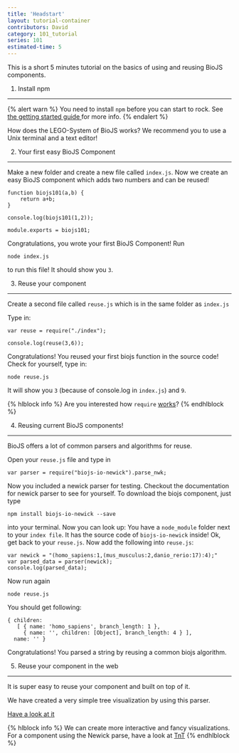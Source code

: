 ```yaml
---
title: 'Headstart'
layout: tutorial-container
contributors: David
category: 101_tutorial
series: 101
estimated-time: 5 
---
```


This is a short 5 minutes tutorial on the basics of using and reusing BioJS components.

1) Install npm
-------------------------

{% alert warn %}
You need to install `npm` before you can start to rock. See <a href="20_getting_started.html"> the getting started guide </a> for more info.
{% endalert %}

How does the LEGO-System of BioJS works?
We recommend you to use a Unix terminal and a text editor!


2) Your first easy BioJS Component
-------------------------

Make a new folder and create a new file called `index.js`.
Now we create an easy BioJS component which adds two numbers and can be reused!

~~~
function biojs101(a,b) {
    return a+b;
}

console.log(biojs101(1,2));

module.exports = biojs101;
~~~

Congratulations, you wrote your first BioJS Component!
Run 

~~~
node index.js 
~~~

to run this file! It should show you `3`.

3) Reuse your component
-------------------------

Create a second file called `reuse.js` which is in the same folder as `index.js`

Type in:

~~~
var reuse = require("./index");

console.log(reuse(3,6));
~~~

Congratulations! You reused your first biojs function in the source code!
Check for yourself, type in:

~~~
node reuse.js 
~~~

It will show you `3` (because of console.log in `index.js`) and `9`.

{% hlblock info %}
Are you interested how `require` [works](https://github.com/maxogden/art-of-node#how-require-works)?
{% endhlblock %}

4) Reusing current BioJS components!
----------------------------

BioJS offers a lot of common parsers and algorithms for reuse.

Open your `reuse.js` file and type in

~~~
var parser = require("biojs-io-newick").parse_nwk;
~~~

Now you included a newick parser for testing. Checkout the documentation for newick parser to see for yourself.
To download the biojs component, just type  

~~~
npm install biojs-io-newick --save
~~~

into your terminal. Now you can look up:
You have a `node_module` folder next to your `index file`. It has the source code of `biojs-io-newick` inside!
Ok, get back to your `reuse.js`.
Now add the following into `reuse.js`:

~~~
var newick = "(homo_sapiens:1,(mus_musculus:2,danio_rerio:17):4);"
var parsed_data = parser(newick);
console.log(parsed_data);
~~~

Now run again 

~~~
node reuse.js
~~~

You should get following:

~~~
{ children:
   [ { name: 'homo_sapiens', branch_length: 1 },
     { name: '', children: [Object], branch_length: 4 } ],
  name: '' }
~~~

Congratulations!
You parsed a string by reusing a common biojs algorithm.

5) Reuse your component in the web
----------------------------------

It is super easy to reuse your component and built on top of it.

We have created a very simple tree visualization by using this parser.

[Have a look at it](http://requirebin.com/?gist=d565d273969c79a1546c)


{% hlblock info %}
We can create more interactive and fancy visualizations. For a component using
the Newick parse, have a look at [TnT](https://github.com/daviddao/biojs-vis-tree)
{% endhlblock %}
